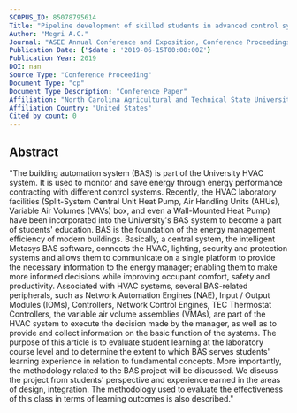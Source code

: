 ```yaml
---
SCOPUS_ID: 85078795614
Title: "Pipeline development of skilled students in advanced control systems"
Author: "Megri A.C."
Journal: "ASEE Annual Conference and Exposition, Conference Proceedings"
Publication Date: {'$date': '2019-06-15T00:00:00Z'}
Publication Year: 2019
DOI: nan
Source Type: "Conference Proceeding"
Document Type: "cp"
Document Type Description: "Conference Paper"
Affiliation: "North Carolina Agricultural and Technical State University"
Affiliation Country: "United States"
Cited by count: 0
---
```


## Abstract
"The building automation system (BAS) is part of the University HVAC system. It is used to monitor and save energy through energy performance contracting with different control systems. Recently, the HVAC laboratory facilities (Split-System Central Unit Heat Pump, Air Handling Units (AHUs), Variable Air Volumes (VAVs) box, and even a Wall-Mounted Heat Pump) have been incorporated into the University's BAS system to become a part of students' education. BAS is the foundation of the energy management efficiency of modern buildings. Basically, a central system, the intelligent Metasys BAS software, connects the HVAC, lighting, security and protection systems and allows them to communicate on a single platform to provide the necessary information to the energy manager; enabling them to make more informed decisions while improving occupant comfort, safety and productivity. Associated with HVAC systems, several BAS-related peripherals, such as Network Automation Engines (NAE), Input / Output Modules (IOMs), Controllers, Network Control Engines, TEC Thermostat Controllers, the variable air volume assemblies (VMAs), are part of the HVAC system to execute the decision made by the manager, as well as to provide and collect information on the basic function of the systems. The purpose of this article is to evaluate student learning at the laboratory course level and to determine the extent to which BAS serves students' learning experience in relation to fundamental concepts. More importantly, the methodology related to the BAS project will be discussed. We discuss the project from students' perspective and experience earned in the areas of design, integration. The methodology used to evaluate the effectiveness of this class in terms of learning outcomes is also described."
